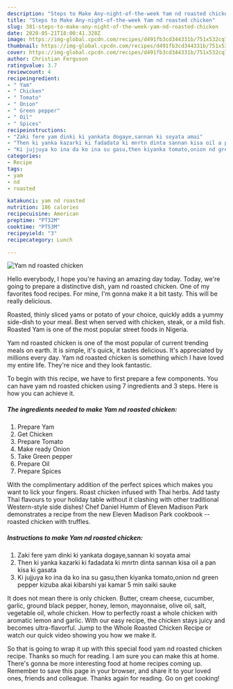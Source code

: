 ```yaml
---
description: "Steps to Make Any-night-of-the-week Yam nd roasted chicken"
title: "Steps to Make Any-night-of-the-week Yam nd roasted chicken"
slug: 381-steps-to-make-any-night-of-the-week-yam-nd-roasted-chicken
date: 2020-05-21T18:00:41.328Z
image: https://img-global.cpcdn.com/recipes/d491fb3cd344331b/751x532cq70/yam-nd-roasted-chicken-recipe-main-photo.jpg
thumbnail: https://img-global.cpcdn.com/recipes/d491fb3cd344331b/751x532cq70/yam-nd-roasted-chicken-recipe-main-photo.jpg
cover: https://img-global.cpcdn.com/recipes/d491fb3cd344331b/751x532cq70/yam-nd-roasted-chicken-recipe-main-photo.jpg
author: Christian Ferguson
ratingvalue: 3.7
reviewcount: 4
recipeingredient:
- " Yam"
- " Chicken"
- " Tomato"
- " Onion"
- " Green pepper"
- " Oil"
- " Spices"
recipeinstructions:
- "Zaki fere yam dinki ki yankata dogaye,sannan ki soyata amai"
- "Then ki yanka kazarki ki fadadata ki mnrtn dinta sannan kisa oil a pan kisa ki gasata"
- "Ki jujjuya ko ina da ko ina su gasu,then kiyanka tomato,onion nd green pepper kizuba akai kibarshi yai kamar 5 min saiki sauke"
categories:
- Recipe
tags:
- yam
- nd
- roasted

katakunci: yam nd roasted 
nutrition: 186 calories
recipecuisine: American
preptime: "PT32M"
cooktime: "PT53M"
recipeyield: "3"
recipecategory: Lunch

---
```



![Yam nd roasted chicken](https://img-global.cpcdn.com/recipes/d491fb3cd344331b/751x532cq70/yam-nd-roasted-chicken-recipe-main-photo.jpg)

Hello everybody, I hope you're having an amazing day today. Today, we're going to prepare a distinctive dish, yam nd roasted chicken. One of my favorites food recipes. For mine, I'm gonna make it a bit tasty. This will be really delicious.

Roasted, thinly sliced yams or potato of your choice, quickly adds a yummy side-dish to your meal. Best when served with chicken, steak, or a mild fish. Roasted Yam is one of the most popular street foods in Nigeria.

Yam nd roasted chicken is one of the most popular of current trending meals on earth. It is simple, it's quick, it tastes delicious. It's appreciated by millions every day. Yam nd roasted chicken is something which I have loved my entire life. They're nice and they look fantastic.


To begin with this recipe, we have to first prepare a few components. You can have yam nd roasted chicken using 7 ingredients and 3 steps. Here is how you can achieve it.

<!--inarticleads1-->

##### The ingredients needed to make Yam nd roasted chicken:

1. Prepare  Yam
1. Get  Chicken
1. Prepare  Tomato
1. Make ready  Onion
1. Take  Green pepper
1. Prepare  Oil
1. Prepare  Spices


With the complimentary addition of the perfect spices which makes you want to lick your fingers. Roast chicken infused with Thai herbs. Add tasty Thai flavours to your holiday table without it clashing with other traditional Western-style side dishes! Chef Daniel Humm of Eleven Madison Park demonstrates a recipe from the new Eleven Madison Park cookbook -- roasted chicken with truffles. 

<!--inarticleads2-->

##### Instructions to make Yam nd roasted chicken:

1. Zaki fere yam dinki ki yankata dogaye,sannan ki soyata amai
1. Then ki yanka kazarki ki fadadata ki mnrtn dinta sannan kisa oil a pan kisa ki gasata
1. Ki jujjuya ko ina da ko ina su gasu,then kiyanka tomato,onion nd green pepper kizuba akai kibarshi yai kamar 5 min saiki sauke


It does not mean there is only chicken. Butter, cream cheese, cucumber, garlic, ground black pepper, honey, lemon, mayonnaise, olive oil, salt, vegetable oil, whole chicken. How to perfectly roast a whole chicken with aromatic lemon and garlic. With our easy recipe, the chicken stays juicy and becomes ultra-flavorful. Jump to the Whole Roasted Chicken Recipe or watch our quick video showing you how we make it. 

So that is going to wrap it up with this special food yam nd roasted chicken recipe. Thanks so much for reading. I am sure you can make this at home. There's gonna be more interesting food at home recipes coming up. Remember to save this page in your browser, and share it to your loved ones, friends and colleague. Thanks again for reading. Go on get cooking!
